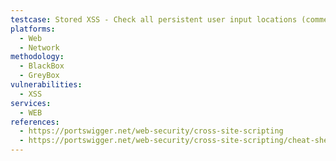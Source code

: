 ```yaml
---
testcase: Stored XSS - Check all persistent user input locations (comments, profiles, messages, chat, etc.) for storage and subsequent display of injected scripts—save a harmless payload and reload/examine the target page as another user. Web (HTTP/HTTPS) service
platforms: 
  - Web
  - Network
methodology: 
  - BlackBox
  - GreyBox
vulnerabilities:
  - XSS
services:
  - WEB
references:
  - https://portswigger.net/web-security/cross-site-scripting
  - https://portswigger.net/web-security/cross-site-scripting/cheat-sheet
---
```

